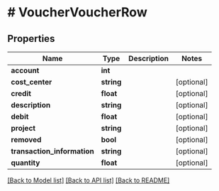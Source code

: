 # # VoucherVoucherRow

## Properties

Name | Type | Description | Notes
------------ | ------------- | ------------- | -------------
**account** | **int** |  |
**cost_center** | **string** |  | [optional]
**credit** | **float** |  | [optional]
**description** | **string** |  | [optional]
**debit** | **float** |  | [optional]
**project** | **string** |  | [optional]
**removed** | **bool** |  | [optional]
**transaction_information** | **string** |  | [optional]
**quantity** | **float** |  | [optional]

[[Back to Model list]](../../README.md#models) [[Back to API list]](../../README.md#endpoints) [[Back to README]](../../README.md)
